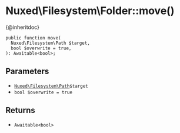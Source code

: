 # Nuxed\\Filesystem\\Folder::move()




{@inheritdoc}




``` Hack
public function move(
  Nuxed\Filesystem\Path $target,
  bool $overwrite = true,
): Awaitable<bool>;
```




## Parameters




+ [` Nuxed\Filesystem\Path `](<class.Nuxed.Filesystem.Path.md>)`` $target ``
+ ` bool $overwrite = true `




## Returns




* ` Awaitable<bool> `